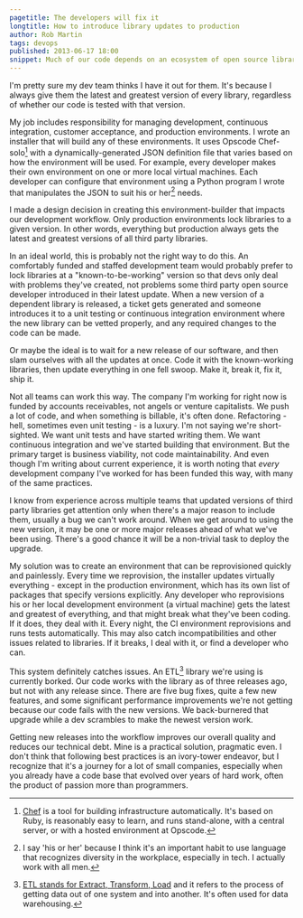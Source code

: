 ```yaml
---
pagetitle: The developers will fix it
longtitle: How to introduce library updates to production
author: Rob Martin
tags: devops
published: 2013-06-17 18:00
snippet: Much of our code depends on an ecosystem of open source libraries built by third party developers. Here's my take on getting library updates into production, at least when you have a small team of developers.
---
```


I'm pretty sure my dev team thinks I have it out for them. It's because I always give them the latest and greatest version of every library, regardless of whether our code is tested with that version.

My job includes responsibility for managing development, continuous integration, customer acceptance, and production environments. I wrote an installer that will build any of these environments. It uses Opscode Chef-solo[^chef] with a dynamically-generated JSON definition file that varies based on how the environment will be used. For example, every developer makes their own environment on one or more local virtual machines. Each developer can configure that environment using a Python program I wrote that manipulates the JSON to suit his or her[^hisher] needs.

I made a design decision in creating this environment-builder that impacts our development workflow. Only production environments lock libraries to a given version. In other words, everything but production always gets the latest and greatest versions of all third party libraries.

In an ideal world, this is probably not the right way to do this. An comfortably funded and staffed development team would probably prefer to lock libraries at a "known-to-be-working" version so that devs only deal with problems they've created, not problems some third party open source developer introduced in their latest update. When a new version of a dependent library is released, a ticket gets generated and someone introduces it to a unit testing or continuous integration environment where the new library can be vetted properly, and any required changes to the code can be made.

Or maybe the ideal is to wait for a new release of our software, and then slam ourselves with all the updates at once. Code it with the known-working libraries, then update everything in one fell swoop. Make it, break it, fix it, ship it.

Not all teams can work this way. The company I'm working for right now is funded by accounts receivables, not angels or venture capitalists. We push a lot of code, and when something is billable, it's often done. Refactoring - hell, sometimes even unit testing - is a luxury. I'm not saying we're short-sighted. We want unit tests and have started writing them. We want continuous integration and we've started building that environment. But the primary target is business viability, not code maintainability. And even though I'm writing about current experience, it is worth noting that *every* development company I've worked for has been funded this way, with many of the same practices.

I know from experience across multiple teams that updated versions of third party libraries get attention only when there's a major reason to include them, usually a bug we can't work around. When we get around to using the new version, it may be one or more major releases ahead of what we've been using. There's a good chance it will be a non-trivial task to deploy the upgrade.

My solution was to create an environment that can be reprovisioned quickly and painlessly. Every time we reprovision, the installer updates virtually everything - except in the production environment, which has its own list of packages that specify versions explicitly. Any developer who reprovisions his or her local development environment (a virtual machine) gets the latest and greatest of everything, and that might break what they've been coding. If it does, they deal with it. Every night, the CI environment reprovisions and runs tests automatically. This may also catch incompatibilities and other issues related to libraries. If it breaks, I deal with it, or find a developer who can.

This system definitely catches issues. An ETL[^etl] library we're using is currently borked. Our code works with the library as of three releases ago, but not with any release since. There are five bug fixes, quite a few new features, and some significant performance improvements we're not getting because our code fails with the new versions. We back-burnered that upgrade while a dev scrambles to make the newest version work.

Getting new releases into the workflow improves our overall quality and reduces our technical debt. Mine is a practical solution, pragmatic even. I don't think that following best practices is an ivory-tower endeavor, but I recognize that it's a journey for a lot of small companies, especially when you already have a code base that evolved over years of hard work, often the product of passion more than programmers.

[^chef]: [Chef][chef] is a tool for building infrastructure automatically. It's based on Ruby, is reasonably easy to learn, and runs stand-alone, with a central server, or with a hosted environment at Opscode.

[chef]: http://www.opscode.com/chef/ "Chef at Opscode.com."

[^hisher]: I say 'his or her' because I think it's an important habit to use language that recognizes diversity in the workplace, especially in tech. I actually work with all men.

[^etl]: [ETL stands for Extract, Transform, Load][etl] and it refers to the process of getting data out of one system and into another. It's often used for data warehousing.

[etl]: http://en.wikipedia.org/wiki/Extract,_transform,_load "Extract, transform, load at Wikipedia"
